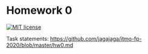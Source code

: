 # Homework 0

[![MIT license](https://img.shields.io/badge/license-MIT-blue.svg)](https://github.com/IlyaBizyaev/fp-homework/blob/master/LICENSE)

Task statements: https://github.com/jagajaga/itmo-fp-2020/blob/master/hw0.md
